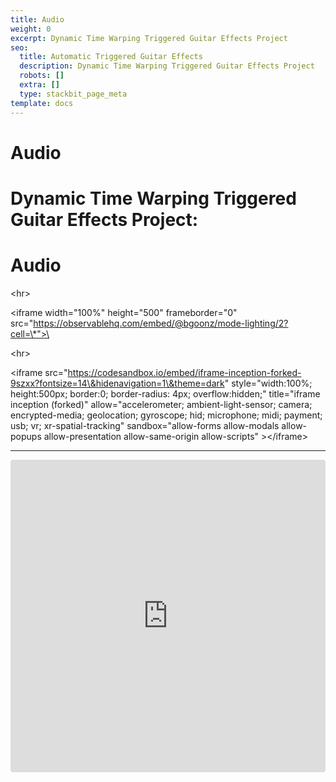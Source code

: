 ```yaml
---
title: Audio
weight: 0
excerpt: Dynamic Time Warping Triggered Guitar Effects Project
seo:
  title: Automatic Triggered Guitar Effects
  description: Dynamic Time Warping Triggered Guitar Effects Project
  robots: []
  extra: []
  type: stackbit_page_meta
template: docs
---
```

# Audio

# Dynamic Time Warping Triggered Guitar Effects Project:

# Audio




\<hr>

\<iframe width="100%" height="500" frameborder="0"
src="https://observablehq.com/embed/@bgoonz/mode-lighting/2?cell=\*">\</iframe>



\<hr>


\<iframe src="https://codesandbox.io/embed/iframe-inception-forked-9szxx?fontsize=14\&hidenavigation=1\&theme=dark"
style="width:100%; height:500px; border:0; border-radius: 4px; overflow:hidden;"
title="iframe inception (forked)"
allow="accelerometer; ambient-light-sensor; camera; encrypted-media; geolocation; gyroscope; hid; microphone; midi; payment; usb; vr; xr-spatial-tracking"
sandbox="allow-forms allow-modals allow-popups allow-presentation allow-same-origin allow-scripts"
\>\</iframe>  



<hr>

<iframe src="https://codesandbox.io/embed/iframe-inception-forked-xgxge?fontsize=14\&hidenavigation=1\&theme=dark"
style="width:100%; height:500px; border:0; border-radius: 4px; overflow:hidden;"
title="iframe inception (forked)"
allow="accelerometer; ambient-light-sensor; camera; encrypted-media; geolocation; gyroscope; hid; microphone; midi; payment; usb; vr; xr-spatial-tracking"
sandbox="allow-forms allow-modals allow-popups allow-presentation allow-same-origin allow-scripts"
\></iframe>   

